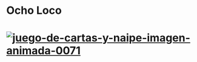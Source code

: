 <h1> Ocho Loco <h1>

<a href="http://www.gifsanimados.org/cat-juegos-de-cartas-y-naipes-633.htm"><img src="http://www.gifsanimados.org/data/media/633/juego-de-cartas-y-naipe-imagen-animada-0071.gif" border="0" alt="juego-de-cartas-y-naipe-imagen-animada-0071" /></a>
